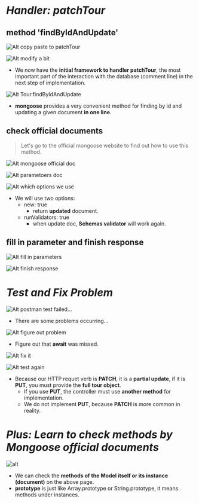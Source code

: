 # **_Handler: patchTour_**

## **method 'findByIdAndUpdate'**

![Alt copy paste to patchTour](pic/bandicam%202022-10-24%2014-38-50-802.jpg)

![Alt modify a bit](pic/bandicam%202022-10-24%2014-48-13-518.jpg)

- We now have the **initial framework to handler patchTour**, the most important part of the interaction with the database (comment line) in the next step of implementation.

![Alt Tour.findByIdAndUpdate](pic/bandicam%202022-10-24%2014-49-43-411.jpg)

- **mongoose** provides a very convenient method for finding by id and updating a given document **in one line**.

## **check official documents**

> Let's go to the official mongoose website to find out how to use this method.

![Alt mongoose official doc](pic/bandicam%202022-10-24%2014-51-04-211.jpg)

![Alt parametoers doc](pic/bandicam%202022-10-24%2014-51-33-134.jpg)

![Alt which options we use](pic/bandicam%202022-10-24%2014-52-42-097.jpg)

- We will use two options:
  - new: true
    - return **updated** document.
  - runValidators: true
    - when update doc, **Schemas validator** will work again.

## **fill in parameter and finish response**

![Alt fill in parameters](pic/bandicam%202022-10-24%2014-54-20-447.jpg)

![Alt finish response](pic/bandicam%202022-10-24%2014-54-54-467.jpg)

# **_Test and Fix Problem_**

![Alt postman test failed...](pic/bandicam%202022-10-24%2015-03-11-431.jpg)

- There are some problems occurring...

![Alt figure out problem](pic/bandicam%202022-10-24%2015-03-41-909.jpg)

- Figure out that **await** was missed.

![Alt fix it](pic/bandicam%202022-10-24%2015-04-02-286.jpg)

![Alt test again](pic/bandicam%202022-10-24%2015-06-21-382.jpg)

- Because our HTTP requet verb is **PATCH**, it is a **partial update**, if it is **PUT**, you must provide the **full tour object**.
  - If you use **PUT**, the controller must use **another method** for implementation.
  - We do not implement **PUT**, because **PATCH** is more common in reality.

# **_Plus: Learn to check methods by Mongoose official documents_**

![alt](pic/bandicam%202022-10-24%2015-26-15-902.jpg)

- We can check the **methods of the Model itself or its instance (document)** on the above page.
- **prototype** is just like Array.prototype or String.prototype, it means methods under instances.
